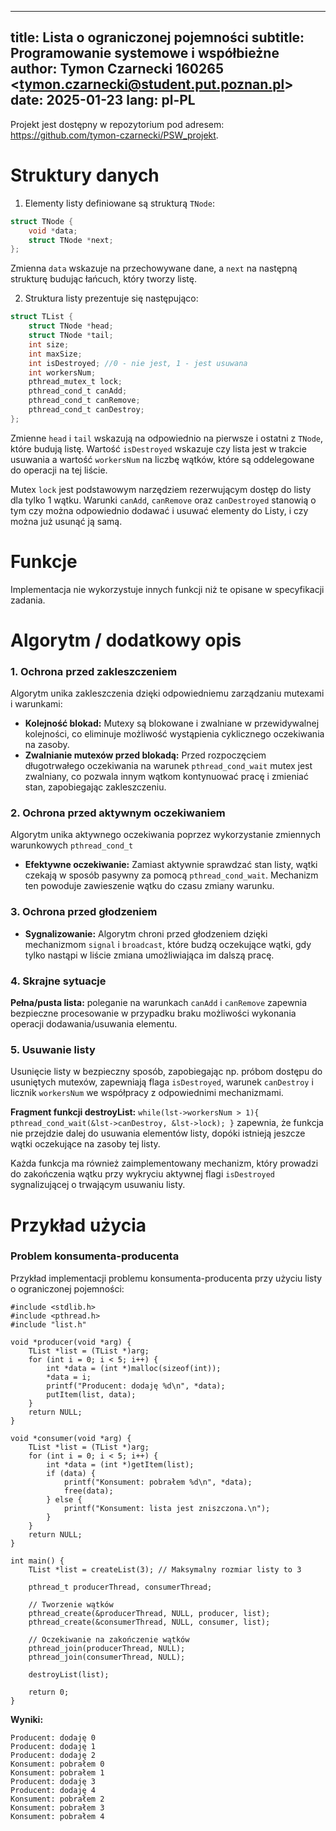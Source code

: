 ﻿
---
title:    Lista o ograniczonej pojemności
subtitle: Programowanie systemowe i współbieżne
author:   Tymon Czarnecki 160265 \<<tymon.czarnecki@student.put.poznan.pl>\>
date:     2025-01-23
lang:     pl-PL
---


Projekt jest dostępny w repozytorium pod adresem:  
<https://github.com/tymon-czarnecki/PSW_projekt>.


# Struktury danych

1. Elementy listy definiowane są strukturą `TNode`:
```C
struct TNode {
    void *data;
    struct TNode *next;
};
```
Zmienna `data` wskazuje na przechowywane dane, a `next` na następną strukturę budując łańcuch, który tworzy listę.

2. Struktura listy prezentuje się następująco:
```C
struct TList {
    struct TNode *head;
    struct TNode *tail;
    int size;
    int maxSize;
    int isDestroyed; //0 - nie jest, 1 - jest usuwana
    int workersNum;
    pthread_mutex_t lock;
    pthread_cond_t canAdd;
    pthread_cond_t canRemove;
    pthread_cond_t canDestroy;
};
```
Zmienne `head` i `tail` wskazują na odpowiednio na pierwsze i ostatni z `TNode`, które budują listę. 
Wartość `isDestroyed` wskazuje czy lista jest w trakcie usuwania a wartość `workersNum` na liczbę wątków, które są oddelegowane do operacji na tej liście.

Mutex `lock` jest podstawowym narzędziem rezerwującym dostęp do listy dla tylko 1 wątku.
Warunki `canAdd`, `canRemove` oraz `canDestroyed` stanowią o tym czy można odpowiednio dodawać i usuwać elementy do Listy, i czy można już usunąć ją samą.
# Funkcje

Implementacja nie wykorzystuje innych funkcji niż te opisane w specyfikacji zadania.


# Algorytm / dodatkowy opis

### 1. Ochrona przed zakleszczeniem

Algorytm unika zakleszczenia dzięki odpowiedniemu zarządzaniu mutexami i warunkami:

-   **Kolejność blokad:** Mutexy są blokowane i zwalniane w przewidywalnej kolejności, co eliminuje możliwość wystąpienia cyklicznego oczekiwania na zasoby.
-   **Zwalnianie mutexów przed blokadą:** Przed rozpoczęciem długotrwałego oczekiwania na warunek `pthread_cond_wait` mutex jest zwalniany, co pozwala innym wątkom kontynuować pracę i zmieniać stan, zapobiegając zakleszczeniu.

### 2. Ochrona przed aktywnym oczekiwaniem

Algorytm unika aktywnego oczekiwania poprzez wykorzystanie zmiennych warunkowych `pthread_cond_t`

-   **Efektywne oczekiwanie:** Zamiast aktywnie sprawdzać stan listy, wątki czekają w sposób pasywny za pomocą `pthread_cond_wait`. Mechanizm ten powoduje zawieszenie wątku do czasu zmiany warunku.

### 3. Ochrona przed głodzeniem

- **Sygnalizowanie:** Algorytm chroni przed głodzeniem dzięki mechanizmom `signal` i `broadcast`, które budzą oczekujące wątki, gdy tylko nastąpi w liście zmiana umożliwiająca im dalszą pracę.

 ### 4. Skrajne sytuacje

**Pełna/pusta lista:** poleganie na warunkach `canAdd` i `canRemove` zapewnia bezpieczne procesowanie w przypadku braku możliwości wykonania operacji dodawania/usuwania elementu.

### 5. Usuwanie listy
Usunięcie listy w bezpieczny sposób, zapobiegając np. próbom dostępu do usuniętych mutexów, zapewniają flaga `isDestroyed`, warunek `canDestroy` i licznik `workersNum` we współpracy z odpowiednimi mechanizmami.

**Fragment funkcji destroyList:**
`while(lst->workersNum > 1){
        pthread_cond_wait(&lst->canDestroy, &lst->lock);
    }`
    zapewnia, że funkcja nie przejdzie dalej do usuwania elementów listy, dopóki istnieją jeszcze wątki oczekujące na zasoby tej listy.
    
Każda funkcja ma również zaimplementowany mechanizm, który prowadzi do zakończenia wątku przy wykryciu aktywnej flagi `isDestroyed` sygnalizującej o trwającym usuwaniu listy.

# Przykład użycia
### Problem konsumenta-producenta
Przykład implementacji problemu konsumenta-producenta przy użyciu listy o ograniczonej pojemności:
```C#include <stdio.h>
#include <stdlib.h>
#include <pthread.h>
#include "list.h"

void *producer(void *arg) {
    TList *list = (TList *)arg;
    for (int i = 0; i < 5; i++) {
        int *data = (int *)malloc(sizeof(int));
        *data = i;
        printf("Producent: dodaję %d\n", *data);
        putItem(list, data);
    }
    return NULL;
}

void *consumer(void *arg) {
    TList *list = (TList *)arg;
    for (int i = 0; i < 5; i++) {
        int *data = (int *)getItem(list);
        if (data) {
            printf("Konsument: pobrałem %d\n", *data);
            free(data);
        } else {
            printf("Konsument: lista jest zniszczona.\n");
        }
    }
    return NULL;
}

int main() {
    TList *list = createList(3); // Maksymalny rozmiar listy to 3

    pthread_t producerThread, consumerThread;

    // Tworzenie wątków
    pthread_create(&producerThread, NULL, producer, list);
    pthread_create(&consumerThread, NULL, consumer, list);

    // Oczekiwanie na zakończenie wątków
    pthread_join(producerThread, NULL);
    pthread_join(consumerThread, NULL);

    destroyList(list);

    return 0;
}
```

**Wyniki:**
```
Producent: dodaję 0
Producent: dodaję 1
Producent: dodaję 2
Konsument: pobrałem 0
Konsument: pobrałem 1
Producent: dodaję 3
Producent: dodaję 4
Konsument: pobrałem 2
Konsument: pobrałem 3
Konsument: pobrałem 4
```

